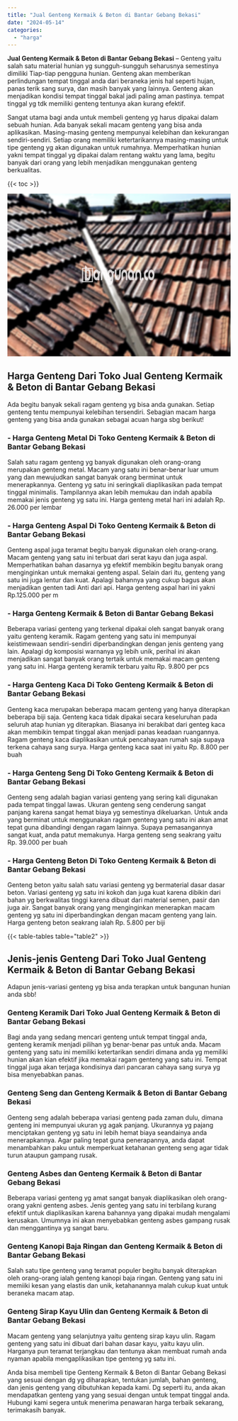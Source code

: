 ```yaml
---
title: "Jual Genteng Kermaik & Beton di Bantar Gebang Bekasi"
date: "2024-05-14"
categories: 
  - "harga"
---
```


**Jual Genteng Kermaik & Beton di Bantar Gebang Bekasi** – Genteng yaitu salah satu material hunian yg sungguh-sungguh seharusnya semestinya dimiliki Tiap-tiap pengguna hunian. Genteng akan memberikan perlindungan tempat tinggal anda dari beraneka jenis hal seperti hujan, panas terik sang surya, dan masih banyak yang lainnya. Genteng akan menjadikan kondisi tempat tinggal bakal jadi paling aman pastinya. tempat tinggal yg tdk memiliki genteng tentunya akan kurang efektif.

Sangat utama bagi anda untuk membeli genteng yg harus dipakai dalam sebuah hunian. Ada banyak sekali macam genteng yang bisa anda aplikasikan. Masing-masing genteng mempunyai kelebihan dan kekurangan sendiri-sendiri. Setiap orang memiliki ketertarikannya masing-masing untuk tipe genteng yg akan digunakan untuk rumahnya. Memperhatikan hunian yakni tempat tinggal yg dipakai dalam rentang waktu yang lama, begitu banyak dari orang yang lebih menjadikan menggunakan genteng berkualitas.

{{< toc >}}

![Jual Genteng Kermaik & Beton di Bantar Gebang Bekasi](/images/genteng-minimalis-murah22.png)

## Harga Genteng Dari Toko Jual Genteng Kermaik & Beton di Bantar Gebang Bekasi

Ada begitu banyak sekali ragam genteng yg bisa anda gunakan. Setiap genteng tentu mempunyai kelebihan tersendiri. Sebagian macam harga genteng yang bisa anda gunakan sebagai acuan harga sbg berikut!

### \- Harga Genteng Metal Di Toko Genteng Kermaik & Beton di Bantar Gebang Bekasi

Salah satu ragam genteng yg banyak digunakan oleh orang-orang merupakan genteng metal. Macam yang satu ini benar-benar luar umum yang dan mewujudkan sangat banyak orang berminat untuk menerapkannya. Genteng yg satu ini seringkali diaplikasikan pada tempat tinggal minimalis. Tampilannya akan lebih memukau dan indah apabila memakai jenis genteng yg satu ini. Harga genteng metal hari ini adalah Rp. 26.000 per lembar

### \- Harga Genteng Aspal Di Toko Genteng Kermaik & Beton di Bantar Gebang Bekasi

Genteng aspal juga teramat begitu banyak digunakan oleh orang-orang. Macam genteng yang satu ini terbuat dari serat kayu dan juga aspal. Memperhatikan bahan dasarnya yg efektif membikin begitu banyak orang menginginkan untuk memakai genteng aspal. Selain dari itu, genteng yang satu ini juga lentur dan kuat. Apalagi bahannya yang cukup bagus akan menjadikan genten tadi Anti dari api. Harga genteng aspal hari ini yakni Rp.125.000 per m

### \- Harga Genteng Kermaik & Beton di Bantar Gebang Bekasi

Beberapa variasi genteng yang terkenal dipakai oleh sangat banyak orang yaitu genteng keramik. Ragam genteng yang satu ini mempunyai keistimewaan sendiri-sendiri diperbandingkan dengan jenis genteng yang lain. Apalagi dg komposisi warnanya yg lebih unik, perihal ini akan menjadikan sangat banyak orang tertaik untuk memakai macam genteng yang satu ini. Harga genteng keramik terbaru yaitu Rp. 9.800 per pcs

### \- Harga Genteng Kaca Di Toko Genteng Kermaik & Beton di Bantar Gebang Bekasi

Genteng kaca merupakan beberapa macam genteng yang hanya diterapkan beberapa biji saja. Genteng kaca tidak dipakai secara keseluruhan pada seluruh atap hunian yg diterapkan. Biasanya ini berakibat dari genteg kaca akan membikin tempat tinggal akan menjadi panas keadaan ruangannya. Ragam genteng kaca diaplikasikan untuk pencahayaan rumah saja supaya terkena cahaya sang surya. Harga genteng kaca saat ini yaitu Rp. 8.800 per buah

### \- Harga Genteng Seng Di Toko Genteng Kermaik & Beton di Bantar Gebang Bekasi

Genteng seng adalah bagian variasi genteng yang sering kali digunakan pada tempat tinggal lawas. Ukuran genteng seng cenderung sangat panjang karena sangat hemat biaya yg semestinya dikeluarkan. Untuk anda yang berminat untuk menggunakan ragam genteng yang satu ini akan amat tepat guna dibandingi dengan ragam lainnya. Supaya pemasangannya sangat kuat, anda patut memakunya. Harga genteng seng seakrang yaitu Rp. 39.000 per buah

### \- Harga Genteng Beton Di Toko Genteng Kermaik & Beton di Bantar Gebang Bekasi

Genteng beton yaitu salah satu variasi genteng yg bermaterial dasar dasar beton. Variasi genteng yg satu ini kokoh dan juga kuat karena dibikin dari bahan yg berkwalitas tinggi karena dibuat dari material semen, pasir dan juga air. Sangat banyak orang yang menginginkan menerapkan macam genteng yg satu ini diperbandingkan dengan macam genteng yang lain. Harga genteng beton seakrang ialah Rp. 5.800 per biji

{{< table-tables table="table2" >}}

## Jenis-jenis Genteng Dari Toko Jual Genteng Kermaik & Beton di Bantar Gebang Bekasi

Adapun jenis-variasi genteng yg bisa anda terapkan untuk bangunan hunian anda sbb!

### Genteng Keramik Dari Toko Jual Genteng Kermaik & Beton di Bantar Gebang Bekasi

Bagi anda yang sedang mencari genteng untuk tempat tinggal anda, genteng keramik menjadi pilihan yg benar-benar pas untuk anda. Macam genteng yang satu ini memiliki ketertarikan sendiri dimana anda yg memiliki hunian akan kian efektif jika memakai ragam genteng yang satu ini. Tempat tinggal juga akan terjaga kondisinya dari pancaran cahaya sang surya yg bisa menyebabkan panas.

### Genteng Seng dan Genteng Kermaik & Beton di Bantar Gebang Bekasi

Genteng seng adalah beberapa variasi genteng pada zaman dulu, dimana genteng ini mempunyai ukuran yg agak panjang. Ukurannya yg pajang menciptakan genteng yg satu ini lebih hemat biaya seandainya anda menerapkannya. Agar paling tepat guna penerapannya, anda dapat menambahkan paku untuk memperkuat ketahanan genteng seng agar tidak turun ataupun gampang rusak.

### Genteng Asbes dan Genteng Kermaik & Beton di Bantar Gebang Bekasi

Beberapa variasi genteng yg amat sangat banyak diaplikasikan oleh orang-orang yakni genteng asbes. Jenis genteg yang satu ini terbilang kurang efektif untuk diaplikasikan karena bahannya yang dipakai mudah mengalami kerusakan. Umumnya ini akan menyebabkan genteng asbes gampang rusak dan menggantinya yg sangat baru.

### Genteng Kanopi Baja Ringan dan Genteng Kermaik & Beton di Bantar Gebang Bekasi

Salah satu tipe genteng yang teramat populer begitu banyak diterapkan oleh orang-orang ialah genteng kanopi baja ringan. Genteng yang satu ini memiiki kesan yang elastis dan unik, ketahanannya malah cukup kuat untuk beraneka macam atap.

### Genteng Sirap Kayu Ulin dan Genteng Kermaik & Beton di Bantar Gebang Bekasi

Macam genteng yang selanjutnya yaitu genteng sirap kayu ulin. Ragam genteng yang satu ini dibuat dari bahan dasar kayu, yaitu kayu ulin. Harganya pun teramat terjangkau dan tentunya akan membuat rumah anda nyaman apabila mengaplikasikan tipe genteng yg satu ini.

Anda bisa membeli tipe Genteng Kermaik & Beton di Bantar Gebang Bekasi yang sesuai dengan dg yg diharapkan, tentukan jumlah, bahan genteng, dan jenis genteng yang dibutuhkan kepada kami. Dg seperti itu, anda akan mendapatkan genteng yang yang sesuai dengan untuk tempat tinggal anda. Hubungi kami segera untuk menerima penawaran harga terbaik sekarang, terimakasih banyak.
